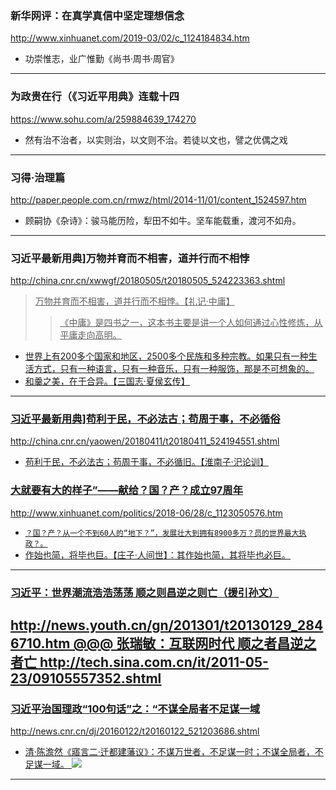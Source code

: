 ### 新华网评：在真学真信中坚定理想信念
http://www.xinhuanet.com/2019-03/02/c_1124184834.htm
- 功崇惟志，业广惟勤《尚书·周书·周官》
---
### 为政贵在行（《习近平用典》连载十四
https://www.sohu.com/a/259884639_174270
- 然有治不治者，以实则治，以文则不治。若徒以文也，譬之优偶之戏
---
### 习得·治理篇
http://paper.people.com.cn/rmwz/html/2014-11/01/content_1524597.htm
- 顾嗣协《杂诗》：骏马能历险，犁田不如牛。坚车能载重，渡河不如舟。
---
### 习近平最新用典]万物并育而不相害，道并行而不相悖
http://china.cnr.cn/xwwgf/20180505/t20180505_524223363.shtml
><u>万物并育而不相害，道并行而不相悖。【礼记·中庸】
>><u>《中庸》是四书之一，这本书主要是讲一个人如何通过心性修炼，从平庸走向高明。
- 世界上有200多个国家和地区，2500多个民族和多种宗教。如果只有一种生活方式，只有一种语言，只有一种音乐，只有一种服饰，那是不可想象的。
- 和羹之美，在于合异。【三国志·夏侯玄传】
---
### 习近平最新用典]苟利于民，不必法古；苟周于事，不必循俗
http://china.cnr.cn/yaowen/20180411/t20180411_524194551.shtml
- 苟利于民，不必法古；苟周于事，不必循旧。【淮南子·汜论训】
### 大就要有大的样子”——献给？国？产？成立97周年
http://www.xinhuanet.com/politics/2018-06/28/c_1123050576.htm
- `？国？产？从一个不到60人的“地下？”，发展壮大到拥有8900多万？员的世界最大执政？。`
- 作始也简，将毕也巨。【庄子·人间世】：其作始也简，其将毕也必巨。
---
### 习近平：世界潮流浩浩荡荡 顺之则昌逆之则亡（援引孙文）
http://news.youth.cn/gn/201301/t20130129_2846710.htm
@@@ 张瑞敏：互联网时代 顺之者昌逆之者亡
http://tech.sina.com.cn/it/2011-05-23/09105557352.shtml
---
### 习近平治国理政“100句话”之：“不谋全局者不足谋一域
http://news.cnr.cn/dj/20160122/t20160122_521203686.shtml
- 清·陈澹然《寤言二·迁都建藩议》：不谋万世者，不足谋一时；不谋全局者，不足谋一域。
![](https://05.imgmini.eastday.com/mobile/20180328/20180328172402_d2654839351eb6cd5c5c90d1c2fcf75e_1.jpeg)
---